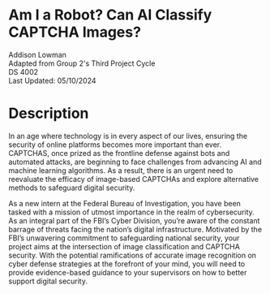 # Am I a Robot? Can AI Classify CAPTCHA Images? 
Addison Lowman  <br> 
Adapted from Group 2's Third Project Cycle  <br> 
DS 4002  <br> 
Last Updated: 05/10/2024  <br> 

# Description 
In an age where technology is in every aspect of our lives, ensuring the security of online platforms becomes more important than ever. CAPTCHAS, once prized as the frontline defense against bots and automated attacks, are beginning to face challenges from advancing AI and machine learning algorithms. As a result, there is an urgent need to reevaluate the efficacy of image-based CAPTCHAs and explore alternative methods to safeguard digital security. 

As a new intern at the Federal Bureau of Investigation, you have been tasked with a mission of utmost importance in the realm of cybersecurity. As an integral part of the FBI’s Cyber Division, you’re aware of the constant barrage of threats facing the nation’s digital infrastructure. Motivated by the FBI’s unwavering commitment to safeguarding national security, your project aims at the intersection of image classification and CAPTCHA security. With the potential ramifications of accurate image recognition on cyber defense strategies at the forefront of your mind, you will need to provide evidence-based guidance to your supervisors on how to better support digital security. 

